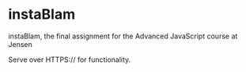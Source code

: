 # instaBlam
instaBlam, the final assignment for the Advanced JavaScript course at Jensen

Serve over HTTPS:// for functionality.
